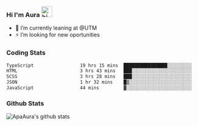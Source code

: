 ### Hi I'm Aura <img src="https://user-images.githubusercontent.com/1303154/88677602-1635ba80-d120-11ea-84d8-d263ba5fc3c0.gif" width="28px" alt="hi">

- 🔭 I’m currently leaning at @UTM
- ⚡ I’m looking for new oportunities


### Coding Stats

<!--START_SECTION:waka-->

```txt
TypeScript                 19 hrs 15 mins  ████████████████░░░░░░░░░   64.32 %
HTML                       3 hrs 43 mins   ███░░░░░░░░░░░░░░░░░░░░░░   12.45 %
SCSS                       3 hrs 28 mins   ███░░░░░░░░░░░░░░░░░░░░░░   11.61 %
JSON                       1 hr 32 mins    █▒░░░░░░░░░░░░░░░░░░░░░░░   05.14 %
JavaScript                 44 mins         ▓░░░░░░░░░░░░░░░░░░░░░░░░   02.46 %
```

<!--END_SECTION:waka-->

### Github Stats

![ApaAura's github stats](https://github-readme-stats.vercel.app/api?username=ApaAura&count_private=true&theme=tokyonight&hide=contribs,prs)
